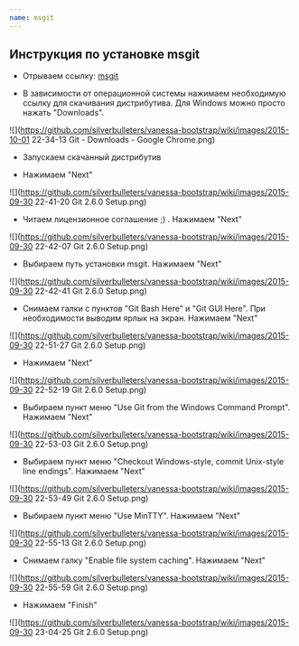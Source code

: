 ```yaml
---
name: msgit
---
```


## Инструкция по установке msgit

* Отрываем ссылку: [msgit](https://git-scm.com/downloads)

* В зависимости от операционной системы нажимаем необходимую ссылку для скачивания дистрибутива. Для Windows можно просто нажать "Downloads".

![](https://github.com/silverbulleters/vanessa-bootstrap/wiki/images/2015-10-01 22-34-13 Git - Downloads - Google Chrome.png)

* Запускаем скачанный дистрибутив

* Нажимаем "Next" 

![](https://github.com/silverbulleters/vanessa-bootstrap/wiki/images/2015-09-30 22-41-20 Git 2.6.0 Setup.png)

* Читаем лицензионное соглашение ;) . Нажимаем "Next"

![](https://github.com/silverbulleters/vanessa-bootstrap/wiki/images/2015-09-30 22-42-07 Git 2.6.0 Setup.png)

* Выбираем путь установки msgit. Нажимаем "Next"

![](https://github.com/silverbulleters/vanessa-bootstrap/wiki/images/2015-09-30 22-42-41 Git 2.6.0 Setup.png)

* Снимаем галки с пунктов "Git Bash Here" и "Git GUI Here". При необходимости выводим ярлык на экран. Нажимаем "Next"

![](https://github.com/silverbulleters/vanessa-bootstrap/wiki/images/2015-09-30 22-51-27 Git 2.6.0 Setup.png)

* Нажимаем "Next"

![](https://github.com/silverbulleters/vanessa-bootstrap/wiki/images/2015-09-30 22-52-19 Git 2.6.0 Setup.png)

* Выбираем пункт меню "Use Git from the Windows Command Prompt". Нажимаем "Next"

![](https://github.com/silverbulleters/vanessa-bootstrap/wiki/images/2015-09-30 22-53-03 Git 2.6.0 Setup.png)

* Выбираем пункт меню "Checkout Windows-style, commit Unix-style line endings". Нажимаем "Next"

![](https://github.com/silverbulleters/vanessa-bootstrap/wiki/images/2015-09-30 22-53-49 Git 2.6.0 Setup.png)

* Выбираем пункт меню "Use MinTTY". Нажимаем "Next"

![](https://github.com/silverbulleters/vanessa-bootstrap/wiki/images/2015-09-30 22-55-13 Git 2.6.0 Setup.png)

* Снимаем галку "Enable file system caching". Нажимаем "Next"

![](https://github.com/silverbulleters/vanessa-bootstrap/wiki/images/2015-09-30 22-55-59 Git 2.6.0 Setup.png)

* Нажимаем "Finish"

![](https://github.com/silverbulleters/vanessa-bootstrap/wiki/images/2015-09-30 23-04-25 Git 2.6.0 Setup.png)
